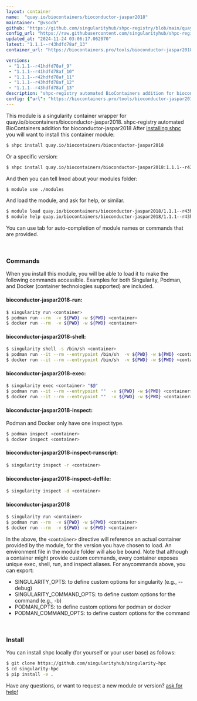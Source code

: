 ```yaml
---
layout: container
name:  "quay.io/biocontainers/bioconductor-jaspar2018"
maintainer: "@vsoch"
github: "https://github.com/singularityhub/shpc-registry/blob/main/quay.io/biocontainers/bioconductor-jaspar2018/container.yaml"
config_url: "https://raw.githubusercontent.com/singularityhub/shpc-registry/main/quay.io/biocontainers/bioconductor-jaspar2018/container.yaml"
updated_at: "2024-11-24 03:06:17.062070"
latest: "1.1.1--r43hdfd78af_13"
container_url: "https://biocontainers.pro/tools/bioconductor-jaspar2018"

versions:
 - "1.1.1--r41hdfd78af_9"
 - "1.1.1--r41hdfd78af_10"
 - "1.1.1--r42hdfd78af_11"
 - "1.1.1--r43hdfd78af_12"
 - "1.1.1--r43hdfd78af_13"
description: "shpc-registry automated BioContainers addition for bioconductor-jaspar2018"
config: {"url": "https://biocontainers.pro/tools/bioconductor-jaspar2018", "maintainer": "@vsoch", "description": "shpc-registry automated BioContainers addition for bioconductor-jaspar2018", "latest": {"1.1.1--r43hdfd78af_13": "sha256:c3253ef96228dd07bc42ddbe40f265d4096e99694cf7b6155255bbaf942a7e7c"}, "tags": {"1.1.1--r41hdfd78af_9": "sha256:0c1156523c2fe1a0960597e2591ad3d6f612d991dee427d611169979d03ad147", "1.1.1--r41hdfd78af_10": "sha256:07564c3abd9023ce9bf6a65ac11b7bbb1ea359a337e9fdfff14c23627669cbee", "1.1.1--r42hdfd78af_11": "sha256:ff36bf60f5fd3906e7e069c8bb0b4e5512d2f1dccfc3c2bcbc6e92f9069e166a", "1.1.1--r43hdfd78af_12": "sha256:54bcdcc058f4a2bcea2ed432ee7fea1eaaf56205cfe2f25e877ec014b2125979", "1.1.1--r43hdfd78af_13": "sha256:c3253ef96228dd07bc42ddbe40f265d4096e99694cf7b6155255bbaf942a7e7c"}, "docker": "quay.io/biocontainers/bioconductor-jaspar2018"}
---
```


This module is a singularity container wrapper for quay.io/biocontainers/bioconductor-jaspar2018.
shpc-registry automated BioContainers addition for bioconductor-jaspar2018
After [installing shpc](#install) you will want to install this container module:


```bash
$ shpc install quay.io/biocontainers/bioconductor-jaspar2018
```

Or a specific version:

```bash
$ shpc install quay.io/biocontainers/bioconductor-jaspar2018:1.1.1--r43hdfd78af_13
```

And then you can tell lmod about your modules folder:

```bash
$ module use ./modules
```

And load the module, and ask for help, or similar.

```bash
$ module load quay.io/biocontainers/bioconductor-jaspar2018/1.1.1--r43hdfd78af_13
$ module help quay.io/biocontainers/bioconductor-jaspar2018/1.1.1--r43hdfd78af_13
```

You can use tab for auto-completion of module names or commands that are provided.

<br>

### Commands

When you install this module, you will be able to load it to make the following commands accessible.
Examples for both Singularity, Podman, and Docker (container technologies supported) are included.

#### bioconductor-jaspar2018-run:

```bash
$ singularity run <container>
$ podman run --rm  -v ${PWD} -w ${PWD} <container>
$ docker run --rm  -v ${PWD} -w ${PWD} <container>
```

#### bioconductor-jaspar2018-shell:

```bash
$ singularity shell -s /bin/sh <container>
$ podman run --it --rm --entrypoint /bin/sh  -v ${PWD} -w ${PWD} <container>
$ docker run --it --rm --entrypoint /bin/sh  -v ${PWD} -w ${PWD} <container>
```

#### bioconductor-jaspar2018-exec:

```bash
$ singularity exec <container> "$@"
$ podman run --it --rm --entrypoint ""  -v ${PWD} -w ${PWD} <container> "$@"
$ docker run --it --rm --entrypoint ""  -v ${PWD} -w ${PWD} <container> "$@"
```

#### bioconductor-jaspar2018-inspect:

Podman and Docker only have one inspect type.

```bash
$ podman inspect <container>
$ docker inspect <container>
```

#### bioconductor-jaspar2018-inspect-runscript:

```bash
$ singularity inspect -r <container>
```

#### bioconductor-jaspar2018-inspect-deffile:

```bash
$ singularity inspect -d <container>
```



#### bioconductor-jaspar2018

```bash
$ singularity run <container>
$ podman run --rm  -v ${PWD} -w ${PWD} <container>
$ docker run --rm  -v ${PWD} -w ${PWD} <container>
```


In the above, the `<container>` directive will reference an actual container provided
by the module, for the version you have chosen to load. An environment file in the
module folder will also be bound. Note that although a container
might provide custom commands, every container exposes unique exec, shell, run, and
inspect aliases. For anycommands above, you can export:

 - SINGULARITY_OPTS: to define custom options for singularity (e.g., --debug)
 - SINGULARITY_COMMAND_OPTS: to define custom options for the command (e.g., -b)
 - PODMAN_OPTS: to define custom options for podman or docker
 - PODMAN_COMMAND_OPTS: to define custom options for the command

<br>

### Install

You can install shpc locally (for yourself or your user base) as follows:

```bash
$ git clone https://github.com/singularityhub/singularity-hpc
$ cd singularity-hpc
$ pip install -e .
```

Have any questions, or want to request a new module or version? [ask for help!](https://github.com/singularityhub/singularity-hpc/issues)